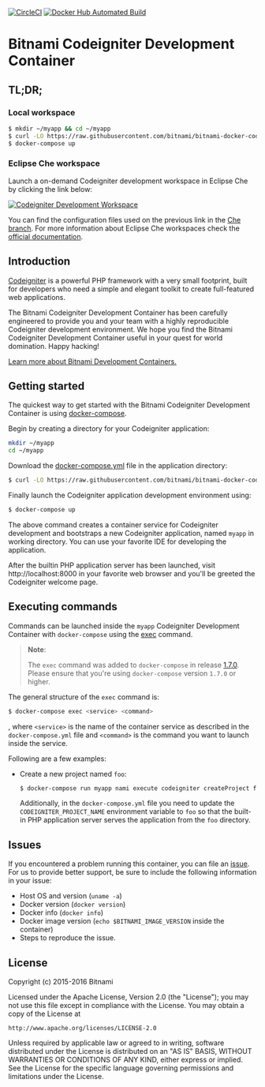 [![CircleCI](https://circleci.com/gh/bitnami/bitnami-docker-codeigniter/tree/master.svg?style=shield)](https://circleci.com/gh/bitnami/bitnami-docker-codeigniter/tree/master)
[![Docker Hub Automated Build](http://container.checkforupdates.com/badges/bitnami/codeigniter)](https://hub.docker.com/r/bitnami/codeigniter/)

# Bitnami Codeigniter Development Container

## TL;DR;

### Local workspace

```bash
$ mkdir ~/myapp && cd ~/myapp
$ curl -LO https://raw.githubusercontent.com/bitnami/bitnami-docker-codeigniter/master/docker-compose.yml
$ docker-compose up
```

### Eclipse Che workspace

Launch a on-demand Codeigniter development workspace in Eclipse Che by clicking the link below:

[![Codeigniter Development Workspace](http://beta.codenvy.com/factory/resources/codenvy-contribute.svg)](https://beta.codenvy.com/f/?url=https%3A%2F%2Fgithub.com%2Fbitnami%2Fbitnami-docker-codeigniter%2Ftree%2Fche)

You can find the configuration files used on the previous link in the [Che branch](https://github.com/bitnami/bitnami-docker-codeigniter/tree/che). For more information about Eclipse Che workspaces check the [official documentation](https://eclipse-che.readme.io/docs/introduction).

## Introduction

[Codeigniter](https://www.codeigniter.com/) is a powerful PHP framework with a very small footprint, built for developers who need a simple and elegant toolkit to create full-featured web applications.

The Bitnami Codeigniter Development Container has been carefully engineered to provide you and your team with a highly reproducible Codeigniter development environment. We hope you find the Bitnami Codeigniter Development Container useful in your quest for world domination. Happy hacking!

[Learn more about Bitnami Development Containers.](https://docs.bitnami.com/containers/how-to/use-bitnami-development-containers/)

## Getting started

The quickest way to get started with the Bitnami Codeigniter Development Container is using [docker-compose](https://docs.docker.com/compose/).

Begin by creating a directory for your Codeigniter application:

```bash
mkdir ~/myapp
cd ~/myapp
```

Download the [docker-compose.yml](https://raw.githubusercontent.com/bitnami/bitnami-docker-codeigniter/master/docker-compose.yml) file in the application directory:

```bash
$ curl -LO https://raw.githubusercontent.com/bitnami/bitnami-docker-codeigniter/master/docker-compose.yml
```

Finally launch the Codeigniter application development environment using:

```bash
$ docker-compose up
```

The above command creates a container service for Codeigniter development and bootstraps a new Codeigniter application, named `myapp` in working directory. You can use your favorite IDE for developing the application.

After the builtin PHP application server has been launched, visit http://localhost:8000 in your favorite web browser and you'll be greeted the Codeigniter welcome page.

## Executing commands

Commands can be launched inside the `myapp` Codeigniter Development Container with `docker-compose` using the [exec](https://docs.docker.com/compose/reference/exec/) command.

> **Note**:
>
> The `exec` command was added to `docker-compose` in release [1.7.0](https://github.com/docker/compose/blob/master/CHANGELOG.md#170-2016-04-13). Please ensure that you're using `docker-compose` version `1.7.0` or higher.

The general structure of the `exec` command is:

```bash
$ docker-compose exec <service> <command>
```

, where `<service>` is the name of the container service as described in the `docker-compose.yml` file and `<command>` is the command you want to launch inside the service.

Following are a few examples:

- Create a new project named `foo`:

  ```bash
  $ docker-compose run myapp nami execute codeigniter createProject foo
  ```

  Additionally, in the `docker-compose.yml` file you need to update the `CODEIGNITER_PROJECT_NAME` environment variable to `foo` so that the built-in PHP application server serves the application from the `foo` directory.

## Issues

If you encountered a problem running this container, you can file an [issue](../../issues/new). For us to provide better support, be sure to include the following information in your issue:

- Host OS and version (`uname -a`)
- Docker version (`docker version`)
- Docker info (`docker info`)
- Docker image version (`echo $BITNAMI_IMAGE_VERSION` inside the container)
- Steps to reproduce the issue.

## License

Copyright (c) 2015-2016 Bitnami

Licensed under the Apache License, Version 2.0 (the "License");
you may not use this file except in compliance with the License.
You may obtain a copy of the License at

    http://www.apache.org/licenses/LICENSE-2.0

Unless required by applicable law or agreed to in writing, software
distributed under the License is distributed on an "AS IS" BASIS,
WITHOUT WARRANTIES OR CONDITIONS OF ANY KIND, either express or implied.
See the License for the specific language governing permissions and
limitations under the License.
